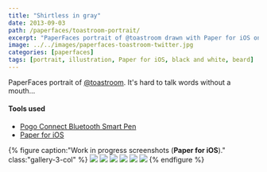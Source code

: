 ```yaml
---
title: "Shirtless in gray"
date: 2013-09-03
path: /paperfaces/toastroom-portrait/
excerpt: "PaperFaces portrait of @toastroom drawn with Paper for iOS on an iPad."
image: ../../images/paperfaces-toastroom-twitter.jpg
categories: [paperfaces]
tags: [portrait, illustration, Paper for iOS, black and white, beard]
---
```


PaperFaces portrait of [@toastroom](https://twitter.com/toastroom). It's hard to talk words without a mouth…

#### Tools used

- [Pogo Connect Bluetooth Smart Pen](https://www.amazon.com/gp/product/B009K448L4/ref=as_li_ss_tl?ie=UTF8&camp=1789&creative=390957&creativeASIN=B009K448L4&linkCode=as2&tag=mademist-20)
- [Paper for iOS](https://paper.bywetransfer.com/)

{% figure caption:"Work in progress screenshots (**Paper for iOS**)." class:"gallery-3-col" %}
[![](../../images/paperfaces-toastroom-process-1-600.jpg)](../../images/paperfaces-toastroom-process-1-lg.jpg)
[![](../../images/paperfaces-toastroom-process-2-600.jpg)](../../images/paperfaces-toastroom-process-2-lg.jpg)
[![](../../images/paperfaces-toastroom-process-3-600.jpg)](../../images/paperfaces-toastroom-process-3-lg.jpg)
[![](../../images/paperfaces-toastroom-process-4-600.jpg)](../../images/paperfaces-toastroom-process-4-lg.jpg)
[![](../../images/paperfaces-toastroom-process-5-600.jpg)](../../images/paperfaces-toastroom-process-5-lg.jpg)
[![](../../images/paperfaces-toastroom-process-6-600.jpg)](../../images/paperfaces-toastroom-process-6-lg.jpg)
{% endfigure %}
